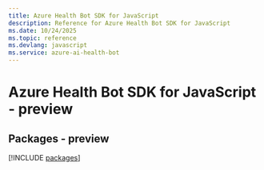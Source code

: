 ```yaml
---
title: Azure Health Bot SDK for JavaScript
description: Reference for Azure Health Bot SDK for JavaScript
ms.date: 10/24/2025
ms.topic: reference
ms.devlang: javascript
ms.service: azure-ai-health-bot
---
```

# Azure Health Bot SDK for JavaScript - preview
## Packages - preview
[!INCLUDE [packages](health-bot-index.md)]